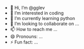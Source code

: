 - 👋 Hi, I’m @gglev
- 👀 I’m interested in coding
- 🌱 I’m currently learning python
- 💞️ I’m looking to collaborate on ...
- 📫 How to reach me ...
- 😄 Pronouns: ...
- ⚡ Fun fact: ...

<!---
gglev/gglev is a ✨ special ✨ repository because its `README.md` (this file) appears on your GitHub profile.
You can click the Preview link to take a look at your changes.
--->

